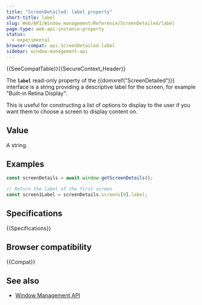 ```yaml
---
title: "ScreenDetailed: label property"
short-title: label
slug: Web/API/Window_management/Reference/ScreenDetailed/label
page-type: web-api-instance-property
status:
  - experimental
browser-compat: api.ScreenDetailed.label
sidebar: window-management-api
---
```


{{SeeCompatTable}}{{SecureContext_Header}}

The **`label`** read-only property of the
{{domxref("ScreenDetailed")}} interface is a string providing a descriptive label for the screen, for example "Built-in Retina Display".

This is useful for constructing a list of options to display to the user if you want them to choose a screen to display content on.

## Value

A string.

## Examples

```js
const screenDetails = await window.getScreenDetails();

// Return the label of the first screen
const screen1Label = screenDetails.screens[0].label;
```

## Specifications

{{Specifications}}

## Browser compatibility

{{Compat}}

## See also

- [Window Management API](/en-US/docs/Web/API/Window_management)
